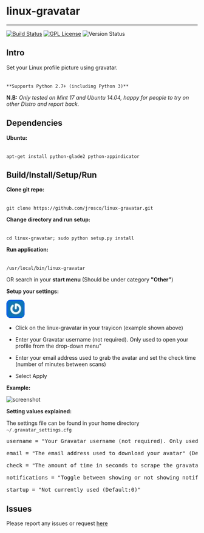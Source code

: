 linux-gravatar
==============
---

[![Build Status](https://travis-ci.org/jrosco/linux-gravatar.svg?branch=master)](https://travis-ci.org/jrosco/linux-gravatar)
[![GPL License](http://img.shields.io/badge/license-GPL-blue.svg?style=flat-square)](http://opensource.org/licenses/GPL-2.0)
![Version Status](https://img.shields.io/badge/version-v1.1%20Beta-green.svg)

Intro
-----
Set your Linux profile picture using gravatar.

<code>
**Supports Python 2.7+ (including Python 3)**
</code>

**N.B:** *Only tested on Mint 17 and Ubuntu 14.04, happy for people to try on other Distro and report back.*

Dependencies
-----

**Ubuntu:**

<code>
apt-get install python-glade2 python-appindicator
</code>


Build/Install/Setup/Run
-----
**Clone git repo:**

<code>
git clone https://github.com/jrosco/linux-gravatar.git
</code>

**Change directory and run setup:**

<code>
cd linux-gravatar; sudo python setup.py install
</code>

**Run application:**

<code>
/usr/local/bin/linux-gravatar
</code>
 
OR search in your **start menu** (Should be under category **"Other"**)

**Setup your settings:**

![(img_logo)](https://raw.githubusercontent.com/jrosco/linux-gravatar/master/data/gui/gravatar.png)

* Click on the linux-gravatar in your trayicon (example shown above)

* Enter your Gravatar username (not required). Only used to open your profile from the drop-down menu"

* Enter your email address used to grab the avatar and set the check time (number of minutes between scans)

* Select Apply

**Example:**

![screenshot](http://i62.tinypic.com/11hb4sh.png)


**Setting values explained:**

The settings file can be found in your home directory 
<code>
~/.gravatar_settings.cfg
</code>

<pre>
username = "Your Gravatar username (not required). Only used to open your profile from drop-down menu" (Default:None)<br>
email = "The email address used to download your avatar" (Default:None)<br>
check = "The amount of time in seconds to scrape the gravatar url for your avatar" (Default:60.0)<br>
notifications = "Toggle between showing or not showing notification messages in the system tray (Default:True)"<br>
startup = "Not currently used (Default:0)"
</pre>

Issues
-----

Please report any issues or request [here](https://github.com/jrosco/linux-gravatar/issues)
